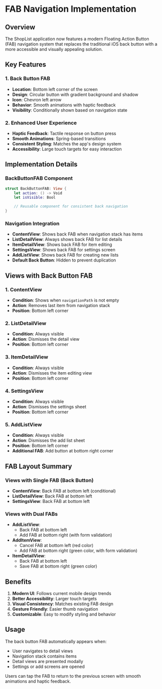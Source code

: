 # FAB Navigation Implementation

## Overview

The ShopList application now features a modern Floating Action Button (FAB) navigation system that replaces the traditional iOS back button with a more accessible and visually appealing solution.

## Key Features

### 1. Back Button FAB

- **Location**: Bottom left corner of the screen
- **Design**: Circular button with gradient background and shadow
- **Icon**: Chevron left arrow
- **Behavior**: Smooth animations with haptic feedback
- **Visibility**: Conditionally shown based on navigation state

### 2. Enhanced User Experience

- **Haptic Feedback**: Tactile response on button press
- **Smooth Animations**: Spring-based transitions
- **Consistent Styling**: Matches the app's design system
- **Accessibility**: Large touch targets for easy interaction

## Implementation Details

### BackButtonFAB Component

```swift
struct BackButtonFAB: View {
    let action: () -> Void
    let isVisible: Bool

    // Reusable component for consistent back navigation
}
```

### Navigation Integration

- **ContentView**: Shows back FAB when navigation stack has items
- **ListDetailView**: Always shows back FAB for list details
- **ItemDetailView**: Shows back FAB for item editing
- **SettingsView**: Shows back FAB for settings screen
- **AddListView**: Shows back FAB for creating new lists
- **Default Back Button**: Hidden to prevent duplication

## Views with Back Button FAB

### 1. ContentView

- **Condition**: Shows when `navigationPath` is not empty
- **Action**: Removes last item from navigation stack
- **Position**: Bottom left corner

### 2. ListDetailView

- **Condition**: Always visible
- **Action**: Dismisses the detail view
- **Position**: Bottom left corner

### 3. ItemDetailView

- **Condition**: Always visible
- **Action**: Dismisses the item editing view
- **Position**: Bottom left corner

### 4. SettingsView

- **Condition**: Always visible
- **Action**: Dismisses the settings sheet
- **Position**: Bottom left corner

### 5. AddListView

- **Condition**: Always visible
- **Action**: Dismisses the add list sheet
- **Position**: Bottom left corner
- **Additional FAB**: Add button at bottom right corner

## FAB Layout Summary

### Views with Single FAB (Back Button)

- **ContentView**: Back FAB at bottom left (conditional)
- **ListDetailView**: Back FAB at bottom left
- **SettingsView**: Back FAB at bottom left

### Views with Dual FABs

- **AddListView**:
  - Back FAB at bottom left
  - Add FAB at bottom right (with form validation)
- **AddItemView**:
  - Cancel FAB at bottom left (red color)
  - Add FAB at bottom right (green color, with form validation)
- **ItemDetailView**:
  - Back FAB at bottom left
  - Save FAB at bottom right (green color)

## Benefits

1. **Modern UI**: Follows current mobile design trends
2. **Better Accessibility**: Larger touch targets
3. **Visual Consistency**: Matches existing FAB design
4. **Gesture Friendly**: Easier thumb navigation
5. **Customizable**: Easy to modify styling and behavior

## Usage

The back button FAB automatically appears when:

- User navigates to detail views
- Navigation stack contains items
- Detail views are presented modally
- Settings or add screens are opened

Users can tap the FAB to return to the previous screen with smooth animations and haptic feedback.
